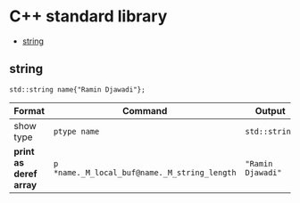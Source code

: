 # C++ standard library


* [string](#string)


## string

```
std::string name{"Ramin Djawadi"};
```

| Format                   | Command                                      | Output            |
|--------------------------|----------------------------------------------|-------------------|
| show type                | `ptype name`                                 | `std::string`     |
| **print as deref array** | `p *name._M_local_buf@name._M_string_length` | `"Ramin Djawadi"` |
